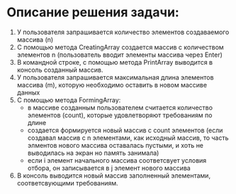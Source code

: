 # Описание решения задачи:
1. У пользователя запрашивается количество элементов создаваемого массива (n)
2. С помощью метода CreatingArray создается массив с количеством элементов n (пользователь вводит элементы массива через Enter)
3. В командной строке, с помощью метода PrintArray выводится в консоль созданный массив.
4. У пользователя запрашивается максимальная длина элементов массива (m), которую необходимо оставить в новом массиве данных
5. С помощью метода FormingArray:
    - в массиве созданным пользователем считается количество элементов (count), которые удовлетворяют требованиям по длине
    - создается формируется новый массив с count элементов (если создавал массив с n элементами, как исходный массив, то часть элментов нового массива оставалась пустыми, и хоть не выводилась на экран но память занимала)
    - если i элемент начального массива соответсвует условия отбора, он записывается в j элемент нового массива 
6. В консоль выводится новый массив заполненный элементами, соответсвующими требованиям.
